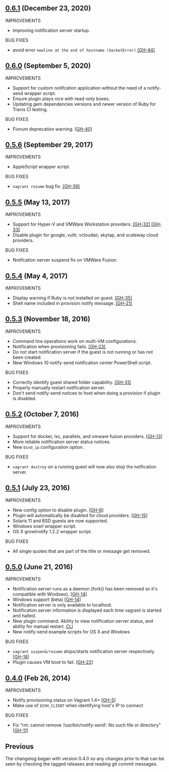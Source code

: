 ## [0.6.1](https://github.com/fgrehm/vagrant-notify/compare/v0.6.0...v0.6.1) (December 23, 2020)
IMPROVEMENTS

  - Improving notification server startup.

BUG FIXES

  - avoid error `newline at the end of hostname (SocketError)` [[GH-44]](https://github.com/fgrehm/vagrant-notify/pull/44)

## [0.6.0](https://github.com/fgrehm/vagrant-notify/compare/v0.5.6...v0.6.0) (September 5, 2020)
IMPROVEMENTS

  - Support for custom notifcation application without the need of a notify-send wrapper script.
  - Ensure plugin plays nice with read-only boxes.
  - Updating gem dependencies versions and newer version of Ruby for Travis CI testing.

BUG FIXES

  - Fixnum deprecation warning. [[GH-40]](https://github.com/fgrehm/vagrant-notify/issues/40)

## [0.5.6](https://github.com/fgrehm/vagrant-notify/compare/v0.5.5...v0.5.6) (September 29, 2017)
IMPROVEMENTS

  - AppleScript wrapper script.

BUG FIXES

  - `vagrant resume` bug fix. [[GH-39]](https://github.com/fgrehm/vagrant-notify/issues/39)

## [0.5.5](https://github.com/fgrehm/vagrant-notify/compare/v0.5.4...v0.5.5) (May 13, 2017)
IMPROVEMENTS

  - Support for Hyper-V and VMWare Workstation providers. [[GH-32]](https://github.com/fgrehm/vagrant-notify/issues/32) [[GH-33]](https://github.com/fgrehm/vagrant-notify/issues/33)
  - Disable plugin for google, vultr, vcloudair, skytap, and scaleway cloud providers.

BUG FIXES
  - Notifcation server suspend fix on VMWare Fusion.

## [0.5.4](https://github.com/fgrehm/vagrant-notify/compare/v0.5.3...v0.5.4) (May 4, 2017)
IMPROVEMENTS

  - Display warning if Ruby is not installed on guest. [[GH-35]](https://github.com/fgrehm/vagrant-notify/issues/35)
  - Shell name included in provision notify message. [[GH-21]](https://github.com/fgrehm/vagrant-notify/issues/21)

## [0.5.3](https://github.com/fgrehm/vagrant-notify/compare/v0.5.2...v0.5.3) (November 18, 2016)
IMPROVEMENTS

  - Command line operations work on multi-VM configurations.
  - Notification when provisioning fails. [[GH-23]](https://github.com/fgrehm/vagrant-notify/issues/23)
  - Do not start notification server if the guest is not running or has not been created.
  - New Windows 10 notify-send notification center PowerShell script.

BUG FIXES

  - Correctly identify guest shared folder capability. [[GH-31]](https://github.com/fgrehm/vagrant-notify/issues/31)
  - Properly manually restart notification server.
  - Don't send notify-send notices to host when doing a provision if plugin is disabled.


## [0.5.2](https://github.com/fgrehm/vagrant-notify/compare/v0.5.1...v0.5.2) (October 7, 2016)
IMPROVEMENTS

  - Support for docker, lxc, parallels, and vmware fusion providers. [[GH-13]](https://github.com/fgrehm/vagrant-notify/issues/13)
  - More reliable notification server status notices.
  - New `bind_ip` configuration option.

BUG FIXES

  - `vagrant destroy` on a running guest will now also stop the notfication server.


## [0.5.1](https://github.com/fgrehm/vagrant-notify/compare/v0.5.0...v0.5.1) (July 23, 2016)
IMPROVEMENTS

  - New config option to disable plugin. [[GH-6]](https://github.com/fgrehm/vagrant-notify/issues/6)
  - Plugin will automatically be disabled for cloud providers. [[GH-15]](https://github.com/fgrehm/vagrant-notify/issues/15)
  - Solaris 11 and BSD guests are now supported.
  - Windows snarl wrapper script.
  - OS X growlnotify 1.2.2 wrapper script.

BUG FIXES

  - All single quotes that are part of the title or message get removed.

## [0.5.0](https://github.com/fgrehm/vagrant-notify/compare/v0.4.0...v0.5.0) (June 21, 2016)

IMPROVEMENTS

  - Notification server runs as a daemon (fork() has been removed so it's compatible with Windows). [[GH-14]]
  - Windows support (beta) [[GH-14]]
  - Notification server is only available to localhost.
  - Notification server information is displayed each time vagrant is started and halted.
  - New plugin command. Ability to view notification server status, and ability for manual restart. [CLI](https://gist.github.com/alpha01/9b81caca694a2735e658f978c41600b5)
  - New notify-send example scripts for OS X and Windows

BUG FIXES

  - `vagrant suspend/resume` stops/starts notification server respectively. [[GH-18]]
  - Plugin causes VM boot to fail. [[GH-22]]

[GH-14]:https://github.com/fgrehm/vagrant-notify/issues/14
[GH-18]:https://github.com/fgrehm/vagrant-notify/issues/18
[GH-22]:https://github.com/fgrehm/vagrant-notify/pull/22


## [0.4.0](https://github.com/fgrehm/vagrant-notify/compare/v0.3.0...v0.4.0) (Feb 26, 2014)

IMPROVEMENTS

  - Notify provisioning status on Vagrant 1.4+ [[GH-5]]
  - Make use of `$SSH_CLIENT` when identifying host's IP to connect

BUG FIXES

  - Fix "rm: cannot remove ‘/usr/bin/notify-send’: No such file or directory" [[GH-11]]

## Previous

The changelog began with version 0.4.0 so any changes prior to that
can be seen by checking the tagged releases and reading git commit
messages.


[GH-5]:https://github.com/fgrehm/vagrant-notify/issues/5
[GH-11]:https://github.com/fgrehm/vagrant-notify/issues/11

